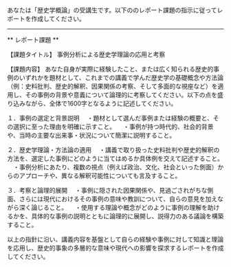 あなたは「歴史学概論」の受講生です。以下ののレポート課題の指示に従ってレポートを作成してください。

---------------------------------------
** レポート課題 **

【課題タイトル】
事例分析による歴史学理論の応用と考察

【課題内容】
あなた自身が実際に経験したこと、または広く知られる歴史的事例のいずれかを題材として、これまでの講義で学んだ歴史学の基礎概念や方法論（例：史料批判、歴史的解釈、因果関係の考察、そして多面的な視座など）を適用し、その事例の背景や意義について論理的に考察してください。以下の点を盛り込みながら、全体で1600字となるように記述してください。

１．事例の選定と背景説明
　・題材として選んだ事例または経験の概要と、その選択に至った理由を明確に示すこと。
　・事例が持つ時代的、社会的背景や、当時の主要な出来事・状況について簡潔に説明すること。

２．歴史学理論・方法論の適用
　・講義で取り扱った史料批判や歴史的解釈の方法を、選定した事例にどのように当てはめるか具体例を交えて記述すること。
　・事例分析にあたり、複数の視点（例えば政治、文化、社会といった側面）からのアプローチや、異なる解釈可能性についても言及すること。

３．考察と論理的展開
　・事例に隠された因果関係や、見過ごされがちな側面、さらには現代におけるその事例の意味や教訓について、自らの意見を加えながら深く論じること。
　・使用する理論や概念がどのように事例の理解を助けるかを、具体的な事例の説明とともに論理的に展開し、説得力のある議論を構築すること。

以上の指針に沿い、講義内容を基盤として自らの経験や事例に対して知識と理論を応用し、歴史的事象の多層的な意味や現代への影響を探求するレポートを作成してください。